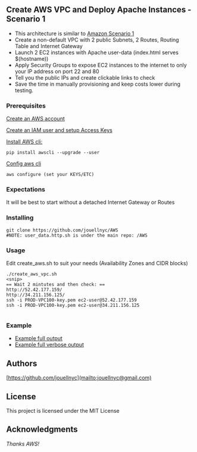 ## Create AWS VPC and Deploy Apache Instances  - Scenario 1
- This architecture is similar to [Amazon Scenario 1](https://docs.aws.amazon.com/vpc/latest/userguide/VPC_Scenario1.html)
- Create a non-default VPC with 2 public Subnets, 2 Routes, Routing Table and Internet Gateway
- Launch 2 EC2 instances with Apache user-data (index.html serves $(hostname))
- Apply Security Groups to expose EC2 instances to the internet to only your IP address on port 22 and 80
- Tell you the public IPs and create clickable links to check
- Save the time in manually provisioning and keep costs lower during testing.

### Prerequisites
[Create an AWS account](https://aws.amazon.com)

[Create an IAM user and setup Access Keys](https://docs.aws.amazon.com/IAM/latest/UserGuide/id_users_create.html#id_users_create_cliwpsapi)

[Install AWS cli:](https://docs.aws.amazon.com/cli/latest/userguide/installing.html)
```
pip install awscli --upgrade --user
```
[Config aws cli](https://docs.aws.amazon.com/cli/latest/userguide/cli-chap-getting-started.html)
```
aws configure (set your KEYS/ETC)
```

### Expectations 
It will be best to start without a detached Internet Gateway or Routes

### Installing
```
git clone https://github.com/jouellnyc/AWS
#NOTE: user_data.http.sh is under the main repo: /AWS
```

### Usage
Edit create_aws.sh to suit your needs (Availability Zones and CIDR blocks) 
 <br />
```
./create_aws_vpc.sh 
<snip>
== Wait 2 mintutes and then check: ==
http://52.42.177.159/
http://34.211.156.125/
ssh -i PROD-VPC100-key.pem ec2-user@52.42.177.159
ssh -i PROD-VPC100-key.pem ec2-user@34.211.156.125


```

### Example 
- [Example full output](example.txt)
- [Example full verbose output](example_verbose.txt)

## Authors
[https://github.com/jouellnyc](mailto:jouellnyc@gmail.com)

## License
This project is licensed under the MIT License

## Acknowledgments
*Thanks AWS!*
